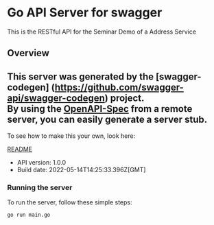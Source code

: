 # Go API Server for swagger

This is the RESTful API for the Seminar Demo of a Address Service

## Overview
This server was generated by the [swagger-codegen]
(https://github.com/swagger-api/swagger-codegen) project.  
By using the [OpenAPI-Spec](https://github.com/OAI/OpenAPI-Specification) from a remote server, you can easily generate a server stub.  
-

To see how to make this your own, look here:

[README](https://github.com/swagger-api/swagger-codegen/blob/master/README.md)

- API version: 1.0.0
- Build date: 2022-05-14T14:25:33.396Z[GMT]


### Running the server
To run the server, follow these simple steps:

```
go run main.go
```

